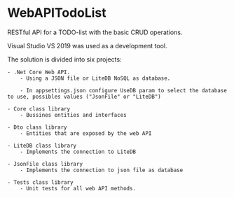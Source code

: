 # WebAPITodoList
RESTful API for a TODO-list with the basic CRUD operations.

Visual Studio VS 2019 was used as a development tool.

The solution is divided into six projects:
	
	- .Net Core Web API.
		- Using a JSON file or LiteDB NoSQL as database.
		
		- In appsettings.json configure UseDB param to select the database to use, possibles values ("JsonFile" or "LiteDB")
		
	- Core class library
		- Bussines entities and interfaces
	
	- Dto class library
		- Entities that are exposed by the web API
	
	- LiteDB class library
		- Implements the connection to LiteDB 
	
	- JsonFile class library
		- Implements the connection to json file as database
		
	- Tests class library
		- Unit tests for all web API methods.
